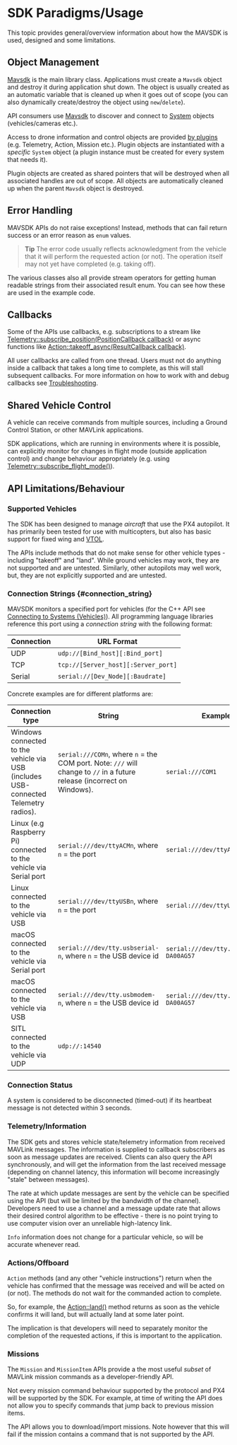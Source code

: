 # SDK Paradigms/Usage

This topic provides general/overview information about how the MAVSDK is used, designed and some limitations.

## Object Management

[Mavsdk](../api_reference/classmavsdk_1_1_mavsdk.md) is the main library class.
Applications must create a `Mavsdk` object and destroy it during application shut down.
The object is usually created as an automatic variable that is cleaned up when it goes out of scope (you can also dynamically create/destroy the object using `new`/`delete`).

API consumers use [Mavsdk](../api_reference/classmavsdk_1_1_mavsdk.md) to discover and connect to [System](../api_reference/classmavsdk_1_1_system.md) objects (vehicles/cameras etc.).

Access to drone information and control objects are provided [by plugins](../guide/using_plugins.md) (e.g. Telemetry, Action, Mission etc.).
Plugin objects are instantiated with a *specific* `System` object (a plugin instance must be created for every system that needs it).

Plugin objects are created as shared pointers that will be destroyed when all associated handles are out of scope.
All objects are automatically cleaned up when the parent `Mavsdk` object is destroyed.


## Error Handling

MAVSDK APIs do not raise exceptions! Instead, methods that can fail return success or an error reason as `enum` values.

> **Tip** The error code usually reflects acknowledgment from the vehicle that it will perform the requested action (or not).
  The operation itself may not yet have completed (e.g. taking off).

The various classes also all provide stream operators for getting human readable strings from their associated result enum.
You can see how these are used in the example code.

## Callbacks

Some of the APIs use callbacks, e.g. subscriptions to a stream like [Telemetry::subscribe_position(PositionCallback callback)](../api_reference/classmavsdk_1_1_telemetry.md#classmavsdk_1_1_telemetry_1a61bda57b3ca47000ea7e4758b2a33134) or async functions like [Action::takeoff_async(ResultCallback callback)](../api_reference/classmavsdk_1_1_action.md#classmavsdk_1_1_action_1ab658d938970326db41709d83e02b41e6).

All user callbacks are called from one thread.
Users must not do anything inside a callback that takes a long time to complete, as this will stall subsequent callbacks.
For more information on how to work with and debug callbacks see [Troubleshooting](../troubleshooting.md#user_callbacks).


## Shared Vehicle Control

A vehicle can receive commands from multiple sources, including a Ground Control Station, or other MAVLink applications.

SDK applications, which are running in environments where it is possible, can explicitly monitor for changes in flight mode (outside application control) and change behaviour appropriately (e.g. using [Telemetry::subscribe_flight_mode()](../api_reference/classmavsdk_1_1_telemetry.md#classmavsdk_1_1_telemetry_1a53db5fb36bf10fbc7ac004a3be9100a4)).


## API Limitations/Behaviour

### Supported Vehicles

The SDK has been designed to manage *aircraft* that use the PX4 autopilot.
It has primarily been tested for use with multicopters, but also has basic support for fixed wing and [VTOL](../guide/vtol.md).

The APIs include methods that do not make sense for other vehicle types - including "takeoff" and "land".
While ground vehicles may work, they are not supported and are untested.
Similarly, other autopilots may well work, but, they are not explicitly supported and are untested.


### Connection Strings {#connection_string}

MAVSDK monitors a specified port for vehicles (for the C++ API see [Connecting to Systems (Vehicles)](../guide/connections.md)).
All programming language libraries reference this port using a *connection string* with the following format:

Connection | URL Format
--- | ---
UDP | `udp://[Bind_host][:Bind_port]`
TCP | `tcp://[Server_host][:Server_port]`
Serial | `serial://[Dev_Node][:Baudrate]`

Concrete examples are for different platforms are:

Connection type |  String | Example
--- | --- | ---
Windows connected to the vehicle via USB (includes USB-connected Telemetry radios).  | `serial:///COMn`,  where `n` = the COM port. Note: `///` will change to `//` in a future release (incorrect on Windows). | `serial:///COM1`
Linux (e.g Raspberry Pi) connected to the vehicle via Serial port | `serial:///dev/ttyACMn`,  where `n` = the port | `serial:///dev/ttyACM0`
Linux connected to the vehicle via USB | `serial:///dev/ttyUSBn`,  where `n` = the port | `serial:///dev/ttyUSB0`
macOS connected to the vehicle via Serial port | `serial:///dev/tty.usbserial-n`,  where `n` = the USB device id | `serial:///dev/tty.usbserial-DA00AG57`
macOS connected to the vehicle via USB | `serial:///dev/tty.usbmodem-n`,  where `n` = the USB device id | `serial:///dev/tty.usbmodem--DA00AG57`
SITL connected to the vehicle via UDP | `udp://:14540`


### Connection Status

A system is considered to be disconnected (timed-out) if its heartbeat message is not detected within 3 seconds.


### Telemetry/Information

The SDK gets and stores vehicle state/telemetry information from received MAVLink messages.
The information is supplied to callback subscribers as soon as message updates are received.
Clients can also query the API synchronously, and will get the information from the last received message (depending on channel latency, this information will become increasingly "stale" between messages).

The rate at which update messages are sent by the vehicle can be specified using the API (but will be limited by the bandwidth of the channel).
Developers need to use a channel and a message update rate that allows their desired control algorithm to be effective - there is no point trying to use computer vision over an unreliable high-latency link.

`Info` information does not change for a particular vehicle, so will be accurate whenever read.


### Actions/Offboard

`Action` methods (and any other "vehicle instructions") return when the vehicle has confirmed that the message was received and will be acted on (or not).
The methods do not wait for the commanded action to complete.

So, for example, the [Action::land()](../api_reference/classmavsdk_1_1_action.md#classmavsdk_1_1_action_1af6429e1bdb2875deebfe98ed53da3d41) method returns as soon as the vehicle confirms it will land, but will actually land at some later point.

The implication is that developers will need to separately monitor the completion of the requested actions, if this is important to the application.


### Missions

The `Mission` and `MissionItem` APIs provide a the most useful *subset* of MAVLink mission commands as a developer-friendly API.

Not every mission command behaviour supported by the protocol and PX4 will be supported by the SDK.
For example, at time of writing the API does not allow you to specify commands that jump back to previous mission items.

The API allows you to download/import missions.
Note however that this will fail if the mission contains a command that is not supported by the API.

